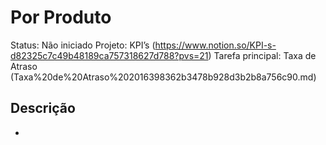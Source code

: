 # Por Produto

Status: Não iniciado Projeto: KPI’s (https://www.notion.so/KPI-s-d82325c7c49b48189ca757318627d788?pvs=21) Tarefa principal: Taxa de Atraso (Taxa%20de%20Atraso%202016398362b3478b928d3b2b8a756c90.md)

## Descrição

*
